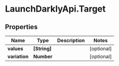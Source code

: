 # LaunchDarklyApi.Target

## Properties
Name | Type | Description | Notes
------------ | ------------- | ------------- | -------------
**values** | **[String]** |  | [optional] 
**variation** | **Number** |  | [optional] 


